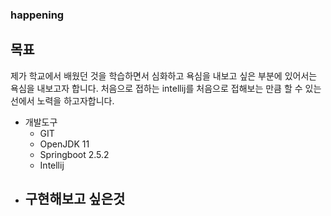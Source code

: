 ### happening

## 목표

제가 학교에서 배웠던 것을 학습하면서 심화하고 욕심을 내보고 싶은 부분에 있어서는 욕심을 내보고자 합니다.
처음으로 접하는 intellij를 처음으로 접해보는 만큼 할 수 있는 선에서 노력을 하고자합니다.

 - 개발도구
   - GIT
   - OpenJDK 11
   - Springboot 2.5.2
   - Intellij
 - 구현해보고 싶은것
   - 
